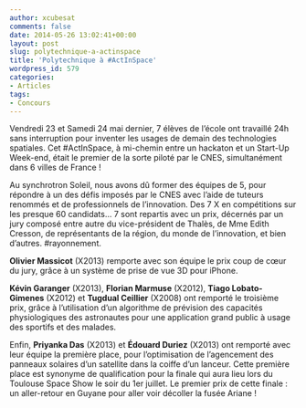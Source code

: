 ```yaml
---
author: xcubesat
comments: false
date: 2014-05-26 13:02:41+00:00
layout: post
slug: polytechnique-a-actinspace
title: 'Polytechnique à #ActInSpace'
wordpress_id: 579
categories:
- Articles
tags:
- Concours
---
```


Vendredi 23 et Samedi 24 mai dernier, 7 élèves de l’école ont travaillé 24h sans interruption pour inventer les usages de demain des technologies spatiales. Cet #ActInSpace, à mi-chemin entre un hackaton et un Start-Up Week-end, était le premier de la sorte piloté par le CNES, simultanément dans 6 villes de France !




Au synchrotron Soleil, nous avons dû former des équipes de 5, pour répondre à un des défis imposés par le CNES avec l’aide de tuteurs renommés et de professionnels de l’innovation. Des 7 X en compétitions sur les presque 60 candidats… 7 sont repartis avec un prix, décernés par un jury composé entre autre du vice-président de Thalès, de Mme Edith Cresson, de représentants de la région, du monde de l’innovation, et bien d’autres. #rayonnement.




**Olivier Massicot** (X2013) remporte avec son équipe le prix coup de cœur du jury, grâce à un système de prise de vue 3D pour iPhone.




**Kévin Garanger** (X2013), **Florian Marmuse** (X2012), **Tiago Lobato-Gimenes** (X2012) et **Tugdual Ceillier** (X2008) ont remporté le troisième prix, grâce à l’utilisation d’un algorithme de prévision des capacités physiologiques des astronautes pour une application grand public à usage des sportifs et des malades.




Enfin, **Priyanka Das** (X2013) et **Édouard Duriez** (X2013) ont remporté avec leur équipe la première place, pour l’optimisation de l’agencement des panneaux solaires d’un satellite dans la coiffe d’un lanceur. Cette première place est synonyme de qualification pour la finale qui aura lieu lors du Toulouse Space Show le soir du 1er juillet. Le premier prix de cette finale : un aller-retour en Guyane pour aller voir décoller la fusée Ariane !
